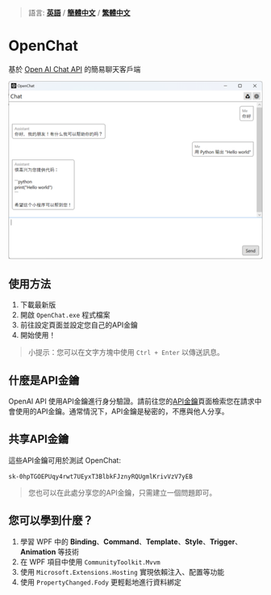 > 語言: **[英語](https://github.com/SlimeNull/OpenChat/blob/main/README.md)** / **[簡體中文](https://github.com/SlimeNull/OpenChat/blob/main/README_ZH-HANS.md)** / **[繁體中文](https://github.com/SlimeNull/OpenChat/blob/main/README_ZH-HANT.md)**

# OpenChat

基於 [Open AI Chat API](https://platform.openai.com/docs/guides/chat) 的簡易聊天客戶端

![預覽](assets/preview.png)

## 使用方法

1. 下載最新版
2. 開啟 `OpenChat.exe` 程式檔案
3. 前往設定頁面並設定您自己的API金鑰
4. 開始使用！

> 小提示：您可以在文字方塊中使用 `Ctrl + Enter` 以傳送訊息。

## 什麼是API金鑰

OpenAI API 使用API金鑰進行身分驗證。請前往您的[API金鑰](https://platform.openai.com/account/api-keys)頁面檢索您在請求中會使用的API金鑰。通常情況下，API金鑰是秘密的，不應與他人分享。

## 共享API金鑰

這些API金鑰可用於測試 OpenChat:

```
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
```

> 您也可以在此處分享您的API金鑰，只需建立一個問題即可。

## 您可以學到什麼？

1. 學習 WPF 中的 **Binding**、**Command**、**Template**、**Style**、**Trigger**、**Animation** 等技術
2. 在 WPF 項目中使用 `CommunityToolkit.Mvvm`
3. 使用 `Microsoft.Extensions.Hosting` 實現依賴注入、配置等功能
4. 使用 `PropertyChanged.Fody` 更輕鬆地進行資料綁定
